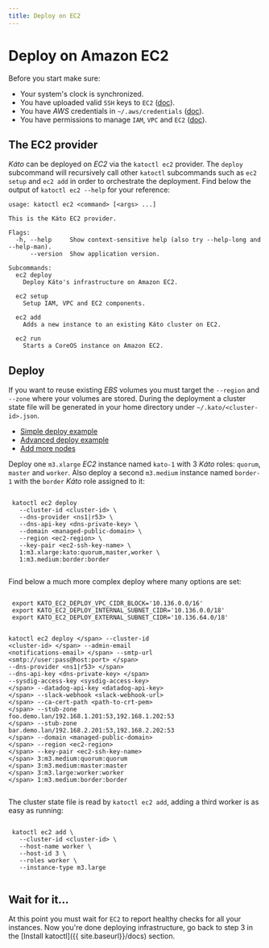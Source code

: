 ```yaml
---
title: Deploy on EC2
---
```


# Deploy on Amazon EC2

Before you start make sure:

- Your system's clock is synchronized.
- You have uploaded valid `SSH` keys to `EC2` ([doc](http://docs.aws.amazon.com/AWSEC2/latest/UserGuide/ec2-key-pairs.html#how-to-generate-your-own-key-and-import-it-to-aws)).
- You have *AWS* credentials in `~/.aws/credentials` ([doc](https://docs.aws.amazon.com/sdk-for-go/v1/developerguide/configuring-sdk.html)).
- You have permissions to manage `IAM`, `VPC` and `EC2` ([doc](http://docs.aws.amazon.com/IAM/latest/UserGuide/access_permissions.html)).

## The EC2 provider

*Káto* can be deployed on *EC2* via the `katoctl ec2` provider. The `deploy` subcommand will recursively call other `katoctl` subcommands such as `ec2 setup` and `ec2 add` in order to orchestrate the deployment. Find below the output of `katoctl ec2 --help` for your reference:

```
usage: katoctl ec2 <command> [<args> ...]

This is the Káto EC2 provider.

Flags:
  -h, --help     Show context-sensitive help (also try --help-long and --help-man).
      --version  Show application version.

Subcommands:
  ec2 deploy
    Deploy Káto's infrastructure on Amazon EC2.

  ec2 setup
    Setup IAM, VPC and EC2 components.

  ec2 add
    Adds a new instance to an existing Káto cluster on EC2.

  ec2 run
    Starts a CoreOS instance on Amazon EC2.
```

## Deploy

If you want to reuse existing *EBS* volumes you must target the `--region` and `--zone` where your volumes are stored. During the deployment a cluster state file will be generated in your home directory under `~/.kato/<cluster-id>.json`.

<ul class="nav nav-tabs">
 <li class="active"><a href="#1" data-toggle="tab">Simple deploy example</a></li>
 <li><a href="#2" data-toggle="tab">Advanced deploy example</a></li>
 <li><a href="#3" data-toggle="tab">Add more nodes</a></li>
</ul>

<div class="tab-content ">
 <div class="tab-pane active" id="1">
  <div class="panel panel-default">
   <div class="panel-body language-bash highlighter-rouge">
    <p>Deploy one <code class="highlighter-rouge">m3.xlarge</code> <em>EC2</em> instance named <code class="highlighter-rouge">kato-1</code> with 3 <em>Káto</em> roles: <code class="highlighter-rouge">quorum</code>, <code class="highlighter-rouge">master</code> and <code class="highlighter-rouge">worker</code>. Also deploy a second <code class="highlighter-rouge">m3.medium</code> instance named <code class="highlighter-rouge">border-1</code> with the <code class="highlighter-rouge">border</code> <em>Káto</em> role assigned to it:</p>
    <pre class="highlight"><code>
 katoctl ec2 deploy
   --cluster-id &lt;cluster-id&gt; <span class="se">\</span>
   --dns-provider &lt;ns1|r53&gt; <span class="se">\</span>
   --dns-api-key &lt;dns-private-key&gt; <span class="se">\</span>
   --domain &lt;managed-public-domain&gt; <span class="se">\</span>
   --region &lt;ec2-region&gt; <span class="se">\</span>
   --key-pair &lt;ec2-ssh-key-name&gt; <span class="se">\</span>
   1:m3.xlarge:kato:quorum,master,worker <span class="se">\</span>
   1:m3.medium:border:border
    </code></pre>
   </div>
  </div>
 </div>

 <div class="tab-pane" id="2">
  <div class="panel panel-default">
   <div class="panel-body language-bash highlighter-rouge">
    <p>Find below a much more complex deploy where many options are set:</p>
    <pre class="highlight"><code>
 <span class="nb">export </span><span class="nv">KATO_EC2_DEPLOY_VPC_CIDR_BLOCK</span><span class="o">=</span><span class="s1">'10.136.0.0/16'</span>
 <span class="nb">export </span><span class="nv">KATO_EC2_DEPLOY_INTERNAL_SUBNET_CIDR</span><span class="o">=</span><span class="s1">'10.136.0.0/18'</span>
 <span class="nb">export </span><span class="nv">KATO_EC2_DEPLOY_EXTERNAL_SUBNET_CIDR</span><span class="o">=</span><span class="s1">'10.136.64.0/18'</span>

 katoctl ec2 deploy <span class="se">\</span>
   --cluster-id &lt;cluster-id&gt; <span class="se">\</span>
   --admin-email &lt;notifications-email&gt; <span class="se">\</span>
   --smtp-url &lt;smtp://user:pass@host:port&gt; <span class="se">\</span>
   --dns-provider &lt;ns1|r53&gt; <span class="se">\</span>
   --dns-api-key &lt;dns-private-key&gt; <span class="se">\</span>
   --sysdig-access-key &lt;sysdig-access-key&gt; <span class="se">\</span>
   --datadog-api-key &lt;datadog-api-key&gt; <span class="se">\</span>
   --slack-webhook &lt;slack-webhook-url&gt; <span class="se">\</span>
   --ca-cert-path &lt;path-to-crt-pem&gt; <span class="se">\</span>
   --stub-zone foo.demo.lan/192.168.1.201:53,192.168.1.202:53 <span class="se">\</span>
   --stub-zone bar.demo.lan/192.168.2.201:53,192.168.2.202:53 <span class="se">\</span>
   --domain &lt;managed-public-domain&gt; <span class="se">\</span>
   --region &lt;ec2-region&gt; <span class="se">\</span>
   --key-pair &lt;ec2-ssh-key-name&gt; <span class="se">\</span>
   3:m3.medium:quorum:quorum <span class="se">\</span>
   3:m3.medium:master:master <span class="se">\</span>
   3:m3.large:worker:worker <span class="se">\</span>
   1:m3.medium:border:border
    </code></pre>
   </div>
  </div>
 </div>

 <div class="tab-pane" id="3">
  <div class="panel panel-default">
   <div class="panel-body language-bash highlighter-rouge">
    <p>The cluster state file is read by <code class="highlighter-rouge">katoctl ec2 add</code>, adding a third worker is as easy as running:</p>
    <pre class="highlight"><code>
 katoctl ec2 add <span class="se">\</span>
   --cluster-id &lt;cluster-id&gt; <span class="se">\</span>
   --host-name worker <span class="se">\</span>
   --host-id 3 <span class="se">\</span>
   --roles worker <span class="se">\</span>
   --instance-type m3.large
    </code></pre>
   </div>
  </div>
 </div>

</div>

## Wait for it...
At this point you must wait for `EC2` to report healthy checks for all your instances. Now you're done deploying infrastructure, go back to step 3 in the [Install katoctl]({{ site.baseurl}}/docs) section.
